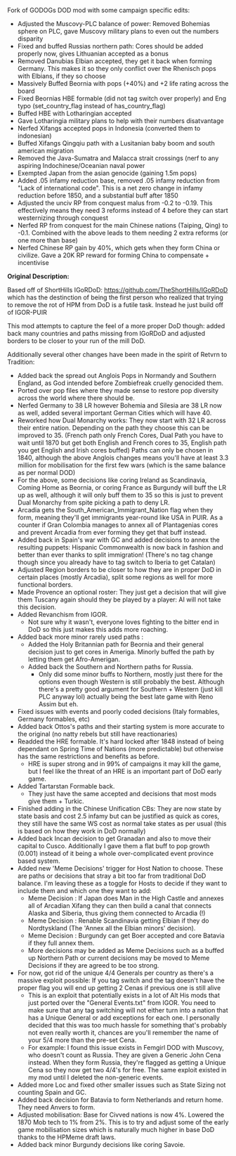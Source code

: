 Fork of GODOGs DOD mod with some campaign specific edits:

* Adjusted the Muscovy-PLC balance of power: Removed Bohemias sphere on PLC, gave Muscovy military plans to even out the numbers disparity
* Fixed and buffed Russias northern path: Cores should be added properly now, gives Lithuanian accepted as a bonus
* Removed Danubias Elbian accepted, they get it back when forming Germany. This makes it so they only conflict over the Rhenisch pops with Elbians, if they so choose
* Massively Buffed Beornia with pops (+40%) and +2 life rating across the board
* Fixed Beornias HBE formable (did not tag switch over properly) and Eng typo (set_country_flag instead of has_country_flag)
* Buffed HBE with Lotharingian accepted
* Gave Lotharingia military plans to help with their numbers disatvantage
* Nerfed Xifangs accepted pops in Indonesia (converted them to indonesian)
* Buffed Xifangs Qingqiu path with a Lusitanian baby boom and south american migration
* Removed the Java-Sumatra and Malacca strait crossings (nerf to any aspiring Indochinese/Oceanian naval power
* Exempted Japan from the asian genocide (gaining 1.5m pops)
* Added .05 infamy reduction base, removed .05 infamy reduction from "Lack of international code". This is a net zero change in infamy reduction before 1850, and a substantial buff after 1850
* Adjusted the unciv RP from conquest malus from -0.2 to -0.19. This effectively means they need 3 reforms instead of 4 before they can start westernizing through conquest
* Nerfed RP from conquest for the main Chinese nations (Taiping, Qing) to -0.1. Combined with the above leads to them needing 2 extra reforms (or one more than base)
* Nerfed Chinese RP gain by 40%, which gets when they form China or civilize. Gave a 20K RP reward for forming China to compensate + incentivise


**Original Description:**


Based off of ShortHills IGoRDoD: https://github.com/TheShortHills/IGoRDoD which has the destinction of being the first person who realized that trying to remove the rot of HPM from DoD is a futile task. Instead he just build off of IGOR-PUIR

This mod attempts to capture the feel of a more proper DoD though: added back many countries and paths missing from IGoRDoD and adjusted borders to be closer to your run of the mill DoD.

Additionally several other changes have been made in the spirit of Retvrn to Tradition:

* Added back the spread out Anglois Pops in Normandy and Southern England, as God intended before Zombiefreak cruelly genocided them.
* Ported over pop files where they made sense to restore pop diversity across the world where there should be.
* Nerfed Germany to 38 LR however Bohemia and Silesia are 38 LR now as well, added several important German Cities which will have 40.
* Reworked how Dual Monarchy works: They now start with 32 LR across their entire nation. Depending on the path they choose this can be improved to 35. (French path only French Cores, Dual Path you have to wait until 1870 but get both English and French cores to 35, English path you get English and Irish cores buffed) Paths can only be chosen in 1840, although the above Anglois changes means you'll have at least 3.3 million for mobilisation for the first few wars (which is the same balance as per normal DOD)
* For the above, some decisions like coring Ireland as Scandinavia, Coming Home as Beornia, or coring France as Burgundy will buff the LR up as well, although it will only buff them to 35 so this is just to prevent Dual Monarchy from spite picking a path to deny LR.
* Arcadia gets the South_American_Immigrant_Nation flag when they form, meaning they'll get immigrants year-round like USA in PUIR. As a counter if Gran Colombia manages to annex all of Plantagenias cores and prevent Arcadia from ever forming they get that buff instead.
* Added back in Spain's war with GC and added decisions to annex the resulting puppets: Hispanic Commonwealth is now back in fashion and better than ever thanks to split immigration! (There's no tag change though since you already have to tag switch to Iberia to get Catalan)
* Adjusted Region borders to be closer to how they are in proper DoD in certain places (mostly Arcadia), split some regions as well for more functional borders.
* Made Provence an optional roster: They just get a decision that will give them Tuscany again should they be played by a player: AI will not take this decision.
* Added Revanchism from IGOR.
	* Not sure why it wasn't, everyone loves fighting to the bitter end in DoD so this just makes this adds more roaching.
* Added back more minor rarely used paths :
	* Added the Holy Britannian path for Beornia and their general decision just to get cores in Ameriga. Minorly buffed the path by letting them get Afro-Amerigan.
	* Added back the Southern and Northern paths for Russia. 
		* Only did some minor buffs to Northern, mostly just there for the options even though Western is still probably the best. Although there's a pretty good argument for Southern + Western (just kill PLC anyway lol) actually being the best late game with Reno Assim but eh.
* Fixed issues with events and poorly coded decisions (Italy formables, Germany formables, etc)
* Added back Ottos's paths and their starting system is more accurate to the original (no natty rebels but still have reactionaries)
* Readded the HRE formable. It's hard locked after 1848 instead of being dependant on Spring Time of Nations (more predictable) but otherwise has the same restrictions and benefits as before.
	* HRE is super strong and in 99% of campaigns it may kill the game, but I feel like the threat of an HRE is an important part of DoD early game. 
* Added Tartarstan Formable back.
	* They just have the same accepted and decisions that most mods give them + Turkic.
* Finished adding in the Chinese Unification CBs: They are now state by state basis and cost 2.5 infamy but can be justified as quick as cores, they still have the same WS cost as normal take states as per usual (this is based on how they work in DoD normally)
* Added back Incan decision to get Granadan and also to move their capital to Cusco. Additionally I gave them a flat buff to pop growth (0.001) instead of it being a whole over-complicated event province based system.
* Added new 'Meme Decisions' trigger for Host Nation to choose. These are paths or decisions that stray a bit too far from traditional DoD balance. I'm leaving these as a toggle for Hosts to decide if they want to include them and which one they want to add:
	* Meme Decision : If Japan does Man in the High Castle and annexes all of Arcadian Xifang they can then build a canal that connects Alaska and Siberia, thus giving them connected to Arcadia (!)
	* Meme Decision : Renable Scandinavia getting Elbian if they do Nordtyskland (The 'Annex all the Elbian minors' decision).
	* Meme Decision : Burgundy can get Boer accepted and core Batavia if they full annex them.
	* More decisions may be added as Meme Decisions such as a buffed up Northern Path or current decisions may be moved to Meme Decisions if they are agreed to be too strong. 
* For now, got rid of the unique 4/4 Generals per country as there's a massive exploit possible: If you tag switch and the tag doesn't have the proper flag you will end up getting 2 Cenas if previous one is still alive
	* This is an exploit that potentially exists in a lot of Alt His mods that just ported over the "General Events.txt" from IGOR. You need to make sure that any tag switching will not either turn into a nation that has a Unique General or add exceptions for each one. I personally decided that this was too much hassle for something that's probably not even really worth it, chances are you'll remember the name of your 5/4 more than the pre-set Cena.
	* For example: I found this issue exists in Femgirl DOD with Muscovy, who doesn't count as Russia. They are given a Generic John Cena instead. When they form Russia, they're flagged as getting a Unique Cena so they now get two 4/4's for free. The same exploit existed in my mod until I deleted the non-generic events.
* Added more Loc and fixed other smaller issues such as State Sizing not counting Spain and GC.
* Added back decision for Batavia to form Netherlands and return home. They need Anvers to form.
* Adjusted mobilisation: Base for Civved nations is now 4%. Lowered the 1870 Mob tech to 1% from 2%. This is to try and adjust some of the early game mobilisation sizes which is naturally much higher in base DoD thanks to the HPMeme draft laws.
* Added back minor Burgundy decisions like coring Savoie.
